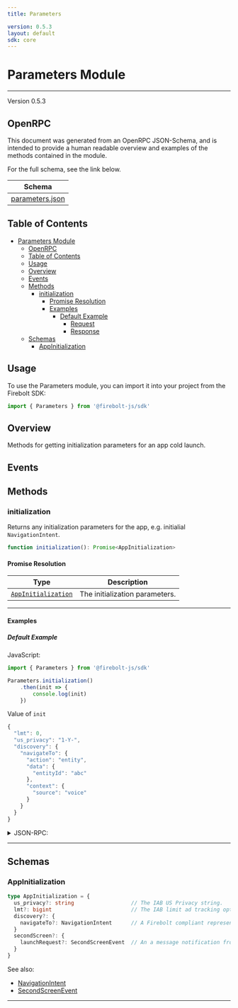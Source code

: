```yaml
---
title: Parameters

version: 0.5.3
layout: default
sdk: core
---
```


# Parameters Module
---
Version 0.5.3

## OpenRPC
This document was generated from an OpenRPC JSON-Schema, and is intended to provide a human readable overview and examples of the methods contained in the module.

For the full schema, see the link below.

| Schema |
|--------|
| [parameters.json](https://github.com/rdkcentral/firebolt-core-sdk/blob/main/src/modules/parameters.json) |


## Table of Contents
- [Parameters Module](#parameters-module)
  - [OpenRPC](#openrpc)
  - [Table of Contents](#table-of-contents)
  - [Usage](#usage)
  - [Overview](#overview)
  - [Events](#events)
  - [Methods](#methods)
    - [initialization](#initialization)
      - [Promise Resolution](#promise-resolution)
      - [Examples](#examples)
        - [Default Example](#default-example)
          - [Request](#request)
          - [Response](#response)
  - [Schemas](#schemas)
    - [AppInitialization](#appinitialization)

<span></span>

## Usage
To use the Parameters module, you can import it into your project from the Firebolt SDK:

```javascript
import { Parameters } from '@firebolt-js/sdk'
```
## Overview
Methods for getting initialization parameters for an app cold launch.

## Events


## Methods
### initialization
Returns any initialization parameters for the app, e.g. initialial `NavigationIntent`.

```typescript
function initialization(): Promise<AppInitialization>
```
#### Promise Resolution

| Type | Description |
| ---- | ----------- |
| [`AppInitialization`](#appinitialization) | The initialization parameters. |


---

#### Examples

##### Default Example
JavaScript:

```javascript
import { Parameters } from '@firebolt-js/sdk'

Parameters.initialization()
    .then(init => {
        console.log(init)
    })
```
Value of `init`

```javascript
{
  "lmt": 0,
  "us_privacy": "1-Y-",
  "discovery": {
    "navigateTo": {
      "action": "entity",
      "data": {
        "entityId": "abc"
      },
      "context": {
        "source": "voice"
      }
    }
  }
}
```

<details markdown="1" >
<summary>JSON-RPC:</summary>

###### Request

```json
{
  "jsonrpc": "2.0",
  "id": 1,
  "method": "parameters.initialization",
  "params": {}
}
```

###### Response

```json
{
  "jsonrpc": "2.0",
  "id": 1,
  "result": {
    "lmt": 0,
    "us_privacy": "1-Y-",
    "discovery": {
      "navigateTo": {
        "action": "entity",
        "data": {
          "entityId": "abc"
        },
        "context": {
          "source": "voice"
        }
      }
    }
  }
}
```

</details>




---



## Schemas

### AppInitialization

```typescript
type AppInitialization = {
  us_privacy?: string                  // The IAB US Privacy string.
  lmt?: bigint                         // The IAB limit ad tracking opt out value.
  discovery?: {
    navigateTo?: NavigationIntent      // A Firebolt compliant representation of a user intention to navigate to a specific place in an app.
  }
  secondScreen?: {
    launchRequest?: SecondScreenEvent  // An a message notification from a second screen device
  }
}
```

See also: 

 - [NavigationIntent](../schemas/intents#/definitions/navigationintent)
 - [SecondScreenEvent](../schemas/secondscreen#/definitions/secondscreenevent)



---


